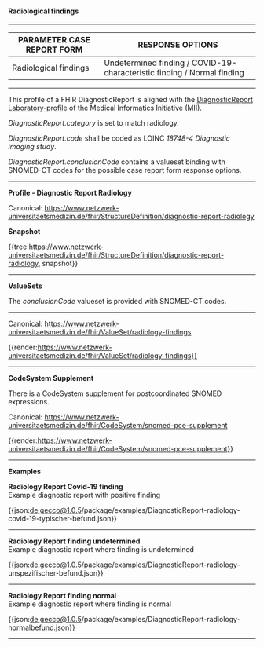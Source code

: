 #### Radiological findings

---

| PARAMETER CASE REPORT FORM | RESPONSE OPTIONS |
|--------------|-----------|
| Radiological findings | Undetermined finding / COVID-19-characteristic finding / Normal finding | 

---

This profile of a FHIR DiagnosticReport is aligned with the [DiagnosticReport Laboratory-profile](https://simplifier.net/packages/de.medizininformatikinitiative.kerndatensatz.laborbefund/1.0.6/files/388067) of the Medical Informatics Initiative (MII). 

*DiagnosticReport.category* is set to match radiology.

*DiagnosticReport.code* shall be coded as LOINC *18748-4 Diagnostic imaging study*.

*DiagnosticReport.conclusionCode* contains a valueset binding with SNOMED-CT codes for the possible case report form response options.

---

**Profile - Diagnostic Report Radiology**

Canonical: https://www.netzwerk-universitaetsmedizin.de/fhir/StructureDefinition/diagnostic-report-radiology

**Snapshot**

{{tree:https://www.netzwerk-universitaetsmedizin.de/fhir/StructureDefinition/diagnostic-report-radiology, snapshot}}

---

**ValueSets**

The *conclusionCode* valueset is provided with SNOMED-CT codes.

---

Canonical: https://www.netzwerk-universitaetsmedizin.de/fhir/ValueSet/radiology-findings

{{render:https://www.netzwerk-universitaetsmedizin.de/fhir/ValueSet/radiology-findings}}

---

**CodeSystem Supplement**

There is a CodeSystem supplement for postcoordinated SNOMED expressions.

Canonical: https://www.netzwerk-universitaetsmedizin.de/fhir/CodeSystem/snomed-pce-supplement

{{render:https://www.netzwerk-universitaetsmedizin.de/fhir/CodeSystem/snomed-pce-supplement}}

---

**Examples**

**Radiology Report Covid-19 finding**
<br>
Example diagnostic report with positive finding

{{json:de.gecco@1.0.5/package/examples/DiagnosticReport-radiology-covid-19-typischer-befund.json}} 

---

**Radiology Report finding undetermined**
<br>
Example diagnostic report where finding is undetermined

{{json:de.gecco@1.0.5/package/examples/DiagnosticReport-radiology-unspezifischer-befund.json}} 

---

**Radiology Report finding normal**
<br>
Example diagnostic report where finding is normal

{{json:de.gecco@1.0.5/package/examples/DiagnosticReport-radiology-normalbefund.json}}  

---